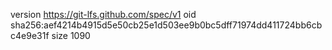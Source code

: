 version https://git-lfs.github.com/spec/v1
oid sha256:aef4214b4915d5e50cb25e1d503ee9b0bc5dff71974dd411724bb6cbc4e9e31f
size 1090
